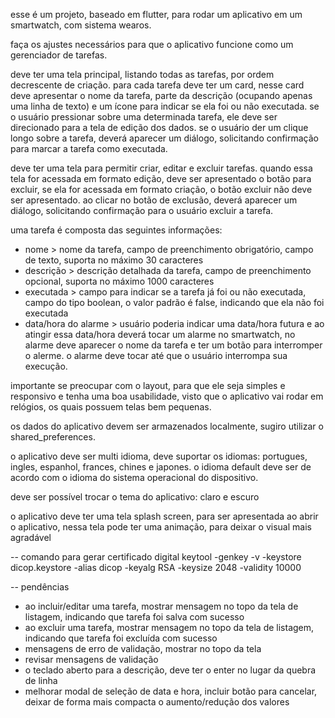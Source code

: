 esse é um projeto, baseado em flutter, para rodar um aplicativo em um smartwatch, com sistema wearos. 

faça os ajustes necessários para que o aplicativo funcione como um gerenciador de tarefas.

deve ter uma tela principal, listando todas as tarefas, por ordem decrescente de criação. para cada tarefa deve ter um card, nesse card deve apresentar o nome da tarefa, parte da descrição (ocupando apenas uma linha de texto) e um ícone para indicar se ela foi ou não executada. se o usuário pressionar sobre uma determinada tarefa, ele deve ser direcionado para a tela de edição dos dados. se o usuário der um clique longo sobre a tarefa, deverá aparecer um diálogo, solicitando confirmação para marcar a tarefa como executada.

deve ter uma tela para permitir criar, editar e excluir tarefas. quando essa tela for acessada em formato edição, deve ser apresentado o botão para excluir, se ela for acessada em formato criação, o botão excluir não deve ser apresentado. ao clicar no botão de exclusão, deverá aparecer um diálogo, solicitando confirmação para o usuário excluir a tarefa.

uma tarefa é composta das seguintes informações:
- nome > nome da tarefa, campo de preenchimento obrigatório, campo de texto, suporta no máximo 30 caracteres
- descrição > descrição detalhada da tarefa, campo de preenchimento opcional, suporta no máximo 1000 caracteres
- executada > campo para indicar se a tarefa já foi ou não executada, campo do tipo boolean, o valor padrão é false, indicando que ela não foi executada
- data/hora do alarme > usuário poderia indicar uma data/hora futura e ao atingir essa data/hora deverá tocar um alarme no smartwatch, no alarme deve aparecer o nome da tarefa e ter um botão para interromper o alerme. o alarme deve tocar até que o usuário interrompa sua execução.

importante se preocupar com o layout, para que ele seja simples e responsivo e tenha uma boa usabilidade, visto que o aplicativo vai rodar em relógios, os quais possuem telas bem pequenas.

os dados do aplicativo devem ser armazenados localmente, sugiro utilizar o shared_preferences.

o aplicativo deve ser multi idioma, deve suportar os idiomas: portugues, ingles, espanhol, frances, chines e japones. o idioma default deve ser de acordo com o idioma do sistema operacional do dispositivo. 

deve ser possível trocar o tema do aplicativo: claro e escuro

o aplicativo deve ter uma tela splash screen, para ser apresentada ao abrir o aplicativo, nessa tela pode ter uma animação, para deixar o visual mais agradável


-- comando para gerar certificado digital
 keytool -genkey -v -keystore dicop.keystore -alias dicop -keyalg RSA -keysize 2048 -validity 10000

 -- pendências
 - ao incluir/editar uma tarefa, mostrar mensagem no topo da tela de listagem, indicando que tarefa foi salva com sucesso
 - ao excluir uma tarefa, mostrar mensagem no topo da tela de listagem,
 indicando que tarefa foi excluída com sucesso
 - mensagens de erro de validação, mostrar no topo da tela
 - revisar mensagens de validação
 - o teclado aberto para a descrição, deve ter o enter no lugar da quebra de linha
 - melhorar modal de seleção de data e hora, incluir botão para cancelar,
 deixar de forma mais compacta o aumento/redução dos valores